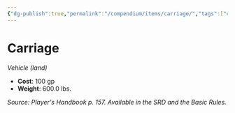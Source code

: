 ```yaml
---
{"dg-publish":true,"permalink":"/compendium/items/carriage/","tags":["compendium/src/5e/phb","item/vehicle"]}
---
```


# Carriage
*Vehicle (land)*  

- **Cost**: 100 gp
- **Weight**: 600.0 lbs.

*Source: Player's Handbook p. 157. Available in the SRD and the Basic Rules.*
